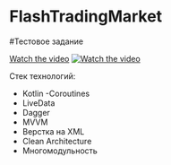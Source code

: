 # FlashTradingMarket
#Тестовое задание

  [Watch the video](https://youtu.be/C8E96rNttwU)
  [![Watch the video](https://img.youtube.com/vi/C8E96rNttwU/maxresdefault.jpg)](https://youtu.be/C8E96rNttwU)  

Стек технологий: 
-	Kotlin
-Coroutines
-	LiveData
-	Dagger
-	MVVM
-	Верстка на XML
-	Clean Architecture 
-	Многомодульность
